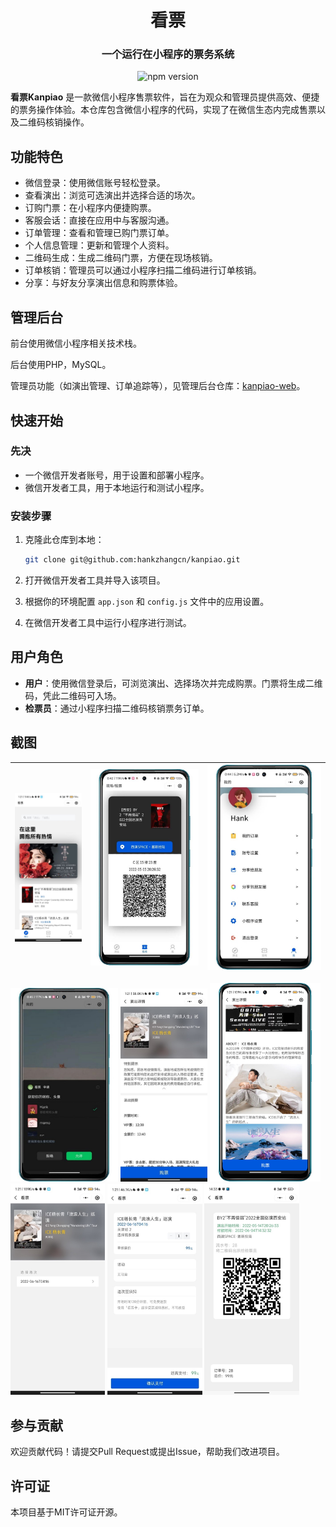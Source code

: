 <h1 align="center">
看票
</h1>
<h3 align="center">一个运行在小程序的票务系统</h3>
<p align="center">
<img src="https://img.shields.io/npm/v/@vant/weapp.svg?style=for-the-badge" alt="npm version" />
</p>


**看票Kanpiao** 是一款微信小程序售票软件，旨在为观众和管理员提供高效、便捷的票务操作体验。本仓库包含微信小程序的代码，实现了在微信生态内完成售票以及二维码核销操作。

## 功能特色

- 微信登录：使用微信账号轻松登录。
- 查看演出：浏览可选演出并选择合适的场次。
- 订购门票：在小程序内便捷购票。
- 客服会话：直接在应用中与客服沟通。
- 订单管理：查看和管理已购门票订单。
- 个人信息管理：更新和管理个人资料。
- 二维码生成：生成二维码门票，方便在现场核销。
- 订单核销：管理员可以通过小程序扫描二维码进行订单核销。
- 分享：与好友分享演出信息和购票体验。

## 管理后台
前台使用微信小程序相关技术栈。

后台使用PHP，MySQL。

管理员功能（如演出管理、订单追踪等），见管理后台仓库：[kanpiao-web](https://github.com/hankzhangcn/kanpiao-web)。

## 快速开始

### 先决

- 一个微信开发者账号，用于设置和部署小程序。
- 微信开发者工具，用于本地运行和测试小程序。

### 安装步骤

1. 克隆此仓库到本地：

   ```bash
   git clone git@github.com:hankzhangcn/kanpiao.git
   ```

1. 打开微信开发者工具并导入该项目。

1. 根据你的环境配置 `app.json` 和 `config.js` 文件中的应用设置。

1. 在微信开发者工具中运行小程序进行测试。

## 用户角色

- **用户**：使用微信登录后，可浏览演出、选择场次并完成购票。门票将生成二维码，凭此二维码可入场。
- **检票员**：通过小程序扫描二维码核销票务订单。

## 截图

| <img src=".\asset\shows.png" alt="shows" style="zoom: 25%;" /> | <img src=".\asset\check.png" alt="check" style="zoom:33%;" /> | <img src=".\asset\my.png" alt="my" style="zoom: 38%;" /> |
| ------------------------------------------------------------ | ------------------------------------------------------------ | -------------------------------------------------------- |

<img src=".\asset\login.png" alt="login" style="zoom:33%;" />





<img src=".\asset\detail.jpg" alt="detail" style="zoom:33%;" />

<img src=".\asset\detail2.png" alt="detail2" style="zoom:33%;" />

<img src=".\asset\choosestate.jpg" alt="choosestate" style="zoom:33%;" />

<img src=".\asset\createorder.jpg" alt="createorder" style="zoom:33%;" />

<img src=".\asset\orderdetail.jpg" alt="orderdetail" style="zoom:33%;" />



## 参与贡献

欢迎贡献代码！请提交Pull Request或提出Issue，帮助我们改进项目。

## 许可证

本项目基于MIT许可证开源。
